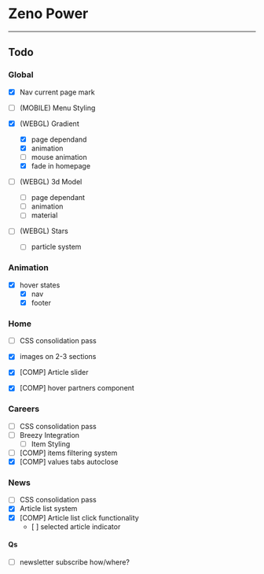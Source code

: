 # Zeno Power

---

## Todo

### Global

- [x] Nav current page mark

- [ ] (MOBILE) Menu Styling

- [x] (WEBGL) Gradient
  - [x] page dependand
  - [x] animation
  - [ ] mouse animation
  - [x] fade in homepage
- [ ] (WEBGL) 3d Model
  - [ ] page dependant
  - [ ] animation
  - [ ] material
- [ ] (WEBGL) Stars
  - [ ] particle system

### Animation

- [x] hover states
  - [x] nav
  - [x] footer

### Home

- [ ] CSS consolidation pass
- [x] images on 2-3 sections

- [x] [COMP] Article slider
- [x] [COMP] hover partners component

### Careers

- [ ] CSS consolidation pass
- [ ] Breezy Integration
  - [ ] Item Styling
- [ ] [COMP] items filtering system
- [x] [COMP] values tabs autoclose

### News

- [ ] CSS consolidation pass
- [x] Article list system
- [x] [COMP] Article list click functionality
  - [ ] selected article indicator

#### Qs

- [ ] newsletter subscribe how/where?
